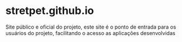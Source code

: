 # stretpet.github.io
Site público e oficial do projeto, este site é o ponto de entrada para os usuários do projeto, facilitando o acesso as aplicações desenvolvidas
